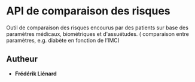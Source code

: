# API de comparaison des risques

Outil de comparaison des risques encourus par des patients sur base des paramètres médicaux, biométriques et d'assuétudes. ( comparaison entre paramètres, e.g. diabète en fonction de l’IMC)

## Autheur

* **Frédérik Liénard**
